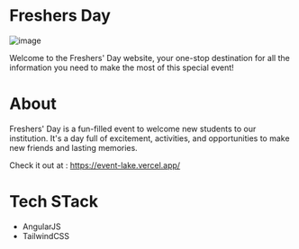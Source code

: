 # Freshers Day

![image](https://github.com/dxyaa/Event/assets/97349882/3c17c713-b355-4604-b4f1-c02b5d67a8b4)



Welcome to the Freshers' Day website, your one-stop destination for all the information you need to make the most of this special event!

# About

Freshers' Day is a fun-filled event to welcome new students to our institution. It's a day full of excitement, activities, and opportunities to make new friends and lasting memories.

Check it out at : https://event-lake.vercel.app/

# Tech STack

* AngularJS
* TailwindCSS
